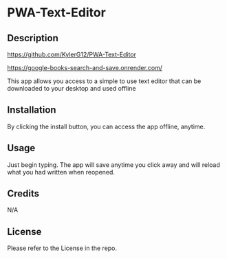 # PWA-Text-Editor


## Description
https://github.com/KylerG12/PWA-Text-Editor

https://google-books-search-and-save.onrender.com/

This app allows you access to a simple to use text editor that can be downloaded to your desktop and used offline

## Installation

By clicking the install button, you can access the app offline, anytime.

## Usage

Just begin typing. The app will save anytime you click away and will reload what you had written when reopened.

## Credits

N/A

## License

Please refer to the License in the repo.